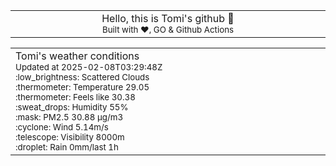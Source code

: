 
<div align="center">
<table>
<tbody>
<td align="center">
<img width="2000" height="0"><br>
Hello, this is Tomi's github 👋<br>
<sup>Built with ❤️, GO & Github Actions</sup><br>
<img width="2000" height="0">
</td>
</tbody>
</table>
</div>
<table>
<tbody>
<td align="left">
<img width="2000" height="0"><br>
Tomi's weather conditions<br>
<sup>Updated at 2025-02-08T03:29:48Z</sup><br>
<sup>:low_brightness: Scattered Clouds</sup><br>
<sup>:thermometer: Temperature 29.05 </sup><br>
<sup>:thermometer: Feels like 30.38</sup><br>
<sup>:sweat_drops: Humidity 55%</sup><br>
<sup>:mask: PM2.5 30.88 μg/m3</sup><br>
<sup>:cyclone: Wind 5.14m/s </sup><br>
<sup>:telescope: Visibility 8000m </sup><br>
<sup>:droplet: Rain 0mm/last 1h </sup><br>
<img width="2000" height="0">
</td>
<td align="left">
<img width="2000" height="0"><br>
<br>
<img width="2000" height="0">
</td>
</tbody>
</table>
</div>
    